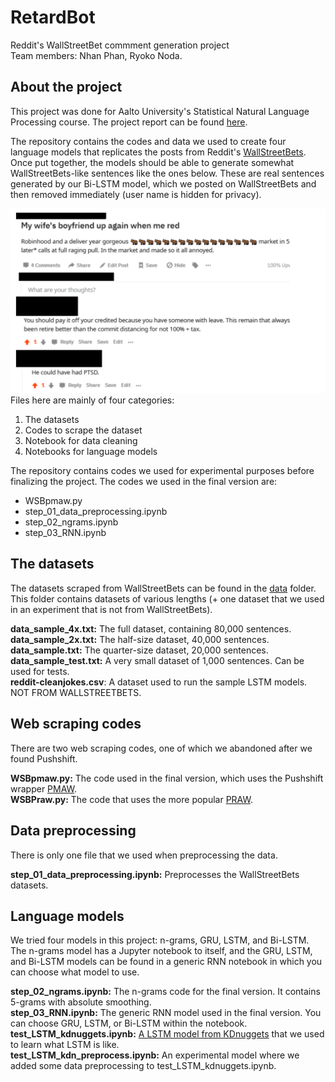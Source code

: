 # RetardBot
Reddit's WallStreetBet commment generation project<br>
Team members: Nhan Phan, Ryoko Noda.

## About the project
This project was done for Aalto University's Statistical Natural Language Processing course. 
The project report can be found [here](https://github.com/Usin2705/RetardBot/blob/master/Project_Report.pdf).

The repository contains the codes and data we used to create four language models that replicates the posts from Reddit's [WallStreetBets](https://www.reddit.com/r/wallstreetbets/).
Once put together, the models should be able to generate somewhat WallStreetBets-like sentences like the ones below. 
These are real sentences generated by our Bi-LSTM model, which we posted on WallStreetBets and then removed immediately (user name is hidden for privacy).

<img src="https://github.com/Usin2705/RetardBot/blob/master/illustration/sample_post_for_readme.png" width="600">
Files here are mainly of four categories:

1. The datasets
1. Codes to scrape the dataset
1. Notebook for data cleaning
1. Notebooks for language models

The repository contains codes we used for experimental purposes before finalizing the project. The codes we used in the final version are:

* WSBpmaw.py
* step_01_data_preprocessing.ipynb
* step_02_ngrams.ipynb
* step_03_RNN.ipynb

## The datasets
The datasets scraped from WallStreetBets can be found in the [data](https://github.com/Usin2705/RetardBot/tree/master/data) folder.
This folder contains datasets of various lengths (+ one dataset that we used in an experiment that is not from WallStreetBets).

__data_sample_4x.txt:__ The full dataset, containing 80,000 sentences.<br>
__data_sample_2x.txt:__ The half-size dataset, 40,000 sentences.<br>
__data_sample.txt:__ The quarter-size dataset, 20,000 sentences.<br>
__data_sample_test.txt:__ A very small dataset of 1,000 sentences. Can be used for tests.<br>
__reddit-cleanjokes.csv__: A dataset used to run the sample LSTM models. NOT FROM WALLSTREETBETS.

## Web scraping codes
There are two web scraping codes, one of which we abandoned after we found Pushshift.

__WSBpmaw.py:__ The code used in the final version, which uses the Pushshift wrapper [PMAW](https://github.com/mattpodolak/pmaw).<br>
__WSBPraw.py:__ The code that uses the more popular [PRAW](https://praw.readthedocs.io/en/latest/).

## Data preprocessing
There is only one file that we used when preprocessing the data.

__step_01_data_preprocessing.ipynb:__ Preprocesses the WallStreetBets datasets.

## Language models
We tried four models in this project: n-grams, GRU, LSTM, and Bi-LSTM. 
The n-grams model has a Jupyter notebook to itself, and the GRU, LSTM, and Bi-LSTM models can be found in a generic RNN notebook in which you can choose what model to use.

__step_02_ngrams.ipynb:__ The n-grams code for the final version. It contains 5-grams with absolute smoothing.<br>
__step_03_RNN.ipynb:__ The generic RNN model used in the final version. You can choose GRU, LSTM, or Bi-LSTM within the notebook.<br>
__test_LSTM_kdnuggets.ipynb:__ [A LSTM model from KDnuggets](https://www.kdnuggets.com/2020/07/pytorch-lstm-text-generation-tutorial.html) that we used to learn what LSTM is like.<br>
__test_LSTM_kdn_preprocess.ipynb:__ An experimental model where we added some data preprocessing to test_LSTM_kdnuggets.ipynb.
